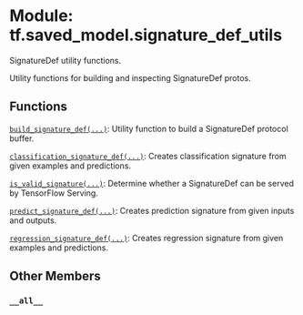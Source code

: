 <div itemscope itemtype="http://developers.google.com/ReferenceObject">
<meta itemprop="name" content="tf.saved_model.signature_def_utils" />
<meta itemprop="path" content="Stable" />
<meta itemprop="property" content="__all__"/>
</div>

# Module: tf.saved_model.signature_def_utils

SignatureDef utility functions.

Utility functions for building and inspecting SignatureDef protos.

## Functions

[`build_signature_def(...)`](../../tf/saved_model/build_signature_def.md): Utility function to build a SignatureDef protocol buffer.

[`classification_signature_def(...)`](../../tf/saved_model/classification_signature_def.md): Creates classification signature from given examples and predictions.

[`is_valid_signature(...)`](../../tf/saved_model/is_valid_signature.md): Determine whether a SignatureDef can be served by TensorFlow Serving.

[`predict_signature_def(...)`](../../tf/saved_model/predict_signature_def.md): Creates prediction signature from given inputs and outputs.

[`regression_signature_def(...)`](../../tf/saved_model/regression_signature_def.md): Creates regression signature from given examples and predictions.

## Other Members

<h3 id="__all__"><code>__all__</code></h3>


